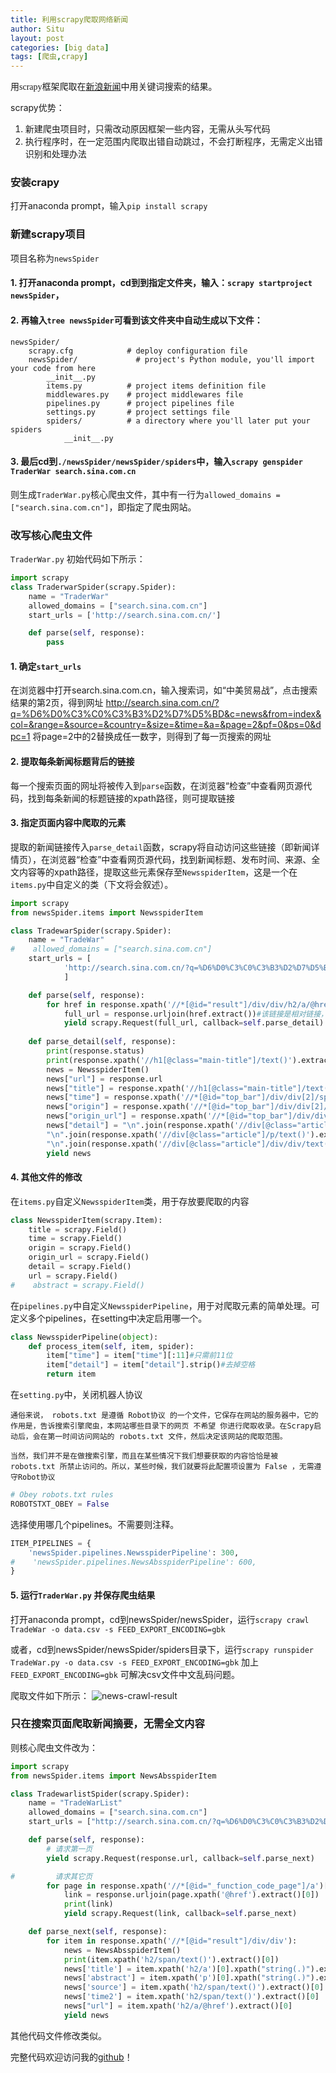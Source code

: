```yaml
---
title: 利用scrapy爬取网络新闻
author: Situ
layout: post
categories: [big data]
tags: [爬虫,crapy]
---
```


<font face="仿宋" >用scrapy框架爬取在[新浪新闻](search.sina.com.cn)中用关键词搜索的结果。</font>

scrapy优势：
1. 新建爬虫项目时，只需改动原因框架一些内容，无需从头写代码
2. 执行程序时，在一定范围内爬取出错自动跳过，不会打断程序，无需定义出错识别和处理办法

### 安装crapy

打开anaconda prompt，输入```pip install scrapy```

### 新建scrapy项目

项目名称为```newsSpider```

#### 1. 打开anaconda prompt，cd到到指定文件夹，输入：```scrapy startproject newsSpider```，
#### 2. 再输入```tree newsSpider```可看到该文件夹中自动生成以下文件：
```
newsSpider/
    scrapy.cfg            # deploy configuration file
    newsSpider/             # project's Python module, you'll import your code from here
        __init__.py
        items.py          # project items definition file
        middlewares.py    # project middlewares file
        pipelines.py      # project pipelines file
        settings.py       # project settings file
        spiders/          # a directory where you'll later put your spiders
            __init__.py
```
#### 3. 最后cd到```./newsSpider/newsSpider/spiders```中，输入```scrapy genspider TraderWar search.sina.com.cn```
则生成```TraderWar.py```核心爬虫文件，其中有一行为```allowed_domains = ["search.sina.com.cn"]```，即指定了爬虫网站。

### 改写核心爬虫文件

```TraderWar.py``` 初始代码如下所示：
```python
import scrapy
class TraderwarSpider(scrapy.Spider):
    name = "TraderWar"
    allowed_domains = ["search.sina.com.cn"]
    start_urls = ['http://search.sina.com.cn/']

    def parse(self, response):
        pass
```

#### 1. 确定```start_urls```
在浏览器中打开search.sina.com.cn，输入搜索词，如“中美贸易战”，点击搜索结果的第2页，得到网址
http://search.sina.com.cn/?q=%D6%D0%C3%C0%C3%B3%D2%D7%D5%BD&c=news&from=index&col=&range=&source=&country=&size=&time=&a=&page=2&pf=0&ps=0&dpc=1
将page=2中的2替换成任一数字，则得到了每一页搜索的网址

#### 2. 提取每条新闻标题背后的链接
每一个搜索页面的网址将被传入到```parse```函数，在浏览器“检查”中查看网页源代码，找到每条新闻的标题链接的xpath路径，则可提取链接
#### 3. 指定页面内容中爬取的元素
提取的新闻链接传入```parse_detail```函数，scrapy将自动访问这些链接（即新闻详情页），在浏览器“检查”中查看网页源代码，找到新闻标题、发布时间、来源、全文内容等的xpath路径，提取这些元素保存至```NewsspiderItem```，这是一个在```items.py```中自定义的类（下文将会叙述）。

```python
import scrapy
from newsSpider.items import NewsspiderItem

class TradewarSpider(scrapy.Spider):
    name = "TradeWar"
#    allowed_domains = ["search.sina.com.cn"]
    start_urls = [
            'http://search.sina.com.cn/?q=%D6%D0%C3%C0%C3%B3%D2%D7%D5%BD&c=news&from=index&col=&range=&source=&country=&size=&time=&a=&page='+'%s&pf=2131425448&ps=2134309112&dpc=1' % p for p in list(range(1,20)) #设定只爬取前20页
            ]

    def parse(self, response):
        for href in response.xpath('//*[@id="result"]/div/div/h2/a/@href'): #提取页面中每条新闻的标题的链接
            full_url = response.urljoin(href.extract())#该链接是相对链接，要改成完整链接
            yield scrapy.Request(full_url, callback=self.parse_detail)
            
    def parse_detail(self, response):
        print(response.status)
        print(response.xpath('//h1[@class="main-title"]/text()').extract()[0]) #标题
        news = NewsspiderItem()
        news["url"] = response.url
        news["title"] = response.xpath('//h1[@class="main-title"]/text()').extract()[0]
        news["time"] = response.xpath('//*[@id="top_bar"]/div/div[2]/span/text()').extract()[0]
        news["origin"] = response.xpath('//*[@id="top_bar"]/div/div[2]/a/text()').extract()
        news["origin_url"] = response.xpath('//*[@id="top_bar"]/div/div[2]/a/@href').extract()[0]
        news["detail"] = "\n".join(response.xpath('//div[@class="article"]/div/p/text()').extract())+\
        "\n".join(response.xpath('//div[@class="article"]/p/text()').extract())+\
        "\n".join(response.xpath('//div[@class="article"]/div/div/text()'))
        yield news
```

#### 4. 其他文件的修改

在```items.py```自定义```NewsspiderItem```类，用于存放要爬取的内容

```python
class NewsspiderItem(scrapy.Item):
    title = scrapy.Field()          
    time = scrapy.Field()      
    origin = scrapy.Field()  
    origin_url = scrapy.Field() 
    detail = scrapy.Field()
    url = scrapy.Field()
#    abstract = scrapy.Field()
```

在```pipelines.py```中自定义```NewsspiderPipeline```，用于对爬取元素的简单处理。可定义多个pipelines，在setting中决定启用哪一个。

```python
class NewsspiderPipeline(object):
    def process_item(self, item, spider):
        item["time"] = item["time"][:11]#只需前11位
        item["detail"] = item["detail"].strip()#去掉空格
        return item
```

在```setting.py```中，关闭机器人协议

    通俗来说， robots.txt 是遵循 Robot协议 的一个文件，它保存在网站的服务器中，它的作用是，告诉搜索引擎爬虫，本网站哪些目录下的网页 不希望 你进行爬取收录。在Scrapy启动后，会在第一时间访问网站的 robots.txt 文件，然后决定该网站的爬取范围。

    当然，我们并不是在做搜索引擎，而且在某些情况下我们想要获取的内容恰恰是被 robots.txt 所禁止访问的。所以，某些时候，我们就要将此配置项设置为 False ，无需遵守Robot协议

```python
# Obey robots.txt rules
ROBOTSTXT_OBEY = False
```

选择使用哪几个pipelines。不需要则注释。
```python
ITEM_PIPELINES = {
    'newsSpider.pipelines.NewsspiderPipeline': 300,
#    'newsSpider.pipelines.NewsAbsspiderPipeline': 600,
}

```
#### 5. 运行```TraderWar.py``` 并保存爬虫结果

打开anaconda prompt，cd到newsSpider/newsSpider，运行```scrapy crawl TradeWar -o data.csv -s FEED_EXPORT_ENCODING=gbk```

或者，cd到newsSpider/newsSpider/spiders目录下，运行```scrapy runspider TradeWar.py -o data.csv -s FEED_EXPORT_ENCODING=gbk```
加上```FEED_EXPORT_ENCODING=gbk``` 可解决csv文件中文乱码问题。

爬取文件如下所示：
![news-crawl-result](http://localhost:4000/assets/images/post_images/news-crawl-result.png)


### 只在搜索页面爬取新闻摘要，无需全文内容
则核心爬虫文件改为：
```python
import scrapy
from newsSpider.items import NewsAbsspiderItem

class TradewarlistSpider(scrapy.Spider):
    name = "TradeWarList"
    allowed_domains = ["search.sina.com.cn"]
    start_urls = ["http://search.sina.com.cn/?q=%D6%D0%C3%C0%C3%B3%D2%D7%D5%BD&range=all&c=news&sort=rel"]

    def parse(self, response):
        # 请求第一页
        yield scrapy.Request(response.url, callback=self.parse_next)

#         请求其它页
        for page in response.xpath('//*[@id="_function_code_page"]/a')[:9]:
            link = response.urljoin(page.xpath('@href').extract()[0])
            print(link)
            yield scrapy.Request(link, callback=self.parse_next)

    def parse_next(self, response):
        for item in response.xpath('//*[@id="result"]/div/div'):
            news = NewsAbsspiderItem()
            print(item.xpath('h2/span/text()').extract()[0])
            news['title'] = item.xpath('h2/a')[0].xpath("string(.)").extract()[0]
            news['abstract'] = item.xpath('p')[0].xpath("string(.)").extract()[0]
            news['source'] = item.xpath('h2/span/text()').extract()[0]
            news['time2'] = item.xpath('h2/span/text()').extract()[0]
            news["url"] = item.xpath('h2/a/@href').extract()[0]
            yield news
```

其他代码文件修改类似。

完整代码欢迎访问我的[github](https://github.com/Snowing-ST/Statistical-Case-Studies/tree/master/Lab5%20Scraping%20with%20Scrapy)！